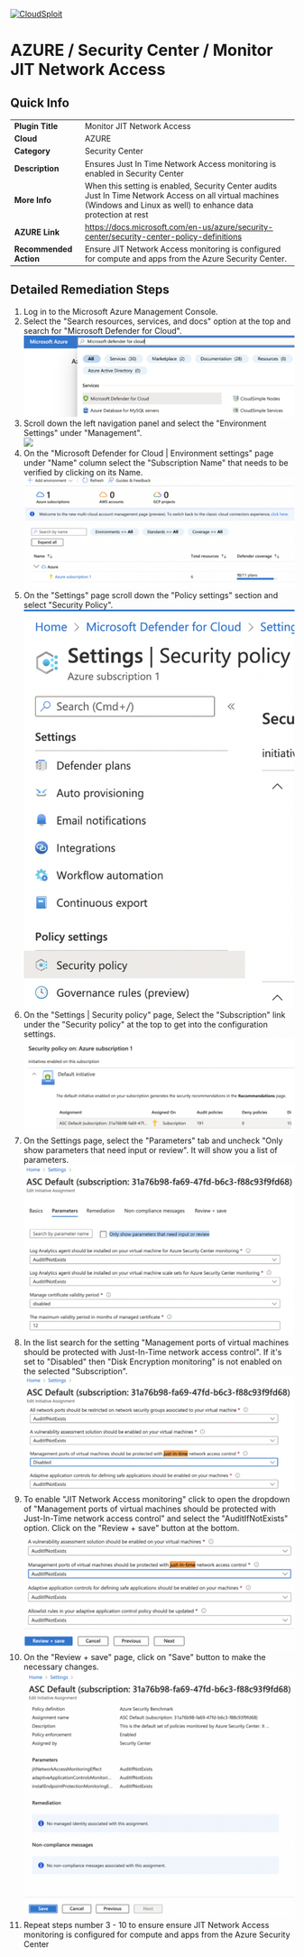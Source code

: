 [![CloudSploit](https://cloudsploit.com/img/logo-new-big-text-100.png "CloudSploit")](https://cloudsploit.com)

# AZURE / Security Center / Monitor JIT Network Access

## Quick Info

| | |
|-|-|
| **Plugin Title** | Monitor JIT Network Access |
| **Cloud** | AZURE |
| **Category** | Security Center |
| **Description** | Ensures Just In Time Network Access monitoring is enabled in Security Center |
| **More Info** | When this setting is enabled, Security Center audits Just In Time Network Access on all virtual machines (Windows and Linux as well) to enhance data protection at rest |
| **AZURE Link** | https://docs.microsoft.com/en-us/azure/security-center/security-center-policy-definitions |
| **Recommended Action** | Ensure JIT Network Access monitoring is configured for compute and apps from the Azure Security Center. |

## Detailed Remediation Steps

1. Log in to the Microsoft Azure Management Console.
2. Select the "Search resources, services, and docs" option at the top and search for "Microsoft Defender for Cloud". </br> <img src="/resources/azure/securitycenter/monitor-jit-network-access/step2.png"/>
3. Scroll down the left navigation panel and select the "Environment Settings" under "Management".</br> <img src="/resources/azure/securitycenter/monitor-jit-network-access/step3"/>
4. On the "Microsoft Defender for Cloud | Environment settings" page under "Name" column select the "Subscription Name" that needs to be verified by clicking on its Name.</br> <img src="/resources/azure/securitycenter/monitor-jit-network-access/step4.png"/>
5. On the "Settings" page scroll down the "Policy settings" section and select "Security Policy".</br> <img src="/resources/azure/securitycenter/monitor-jit-network-access/step5.png"/>
6. On the "Settings | Security policy" page, Select the "Subscription" link under the "Security policy" at the top to get into the configuration settings.</br> <img src="/resources/azure/securitycenter/monitor-jit-network-access/step6.png"/>
7. On the Settings page, select the "Parameters" tab and uncheck "Only show parameters that need input or review". It will show you a list of parameters.</br>  <img src="/resources/azure/securitycenter/monitor-jit-network-access/step7.png"/>
8. In the list search for the setting "Management ports of virtual machines should be protected with Just-In-Time network access control". If it's set to "Disabled" then "Disk Encryption monitoring" is not enabled on the selected "Subscription".</br> <img src="/resources/azure/securitycenter/monitor-jit-network-access/step8.png"/>
9. To enable "JIT Network Access monitoring" click to open the dropdown of "Management ports of virtual machines should be protected with Just-In-Time network access control" and select the "AuditIfNotExists" option. Click on the "Review + save" button at the bottom.</br> <img src="/resources/azure/securitycenter/monitor-jit-network-access/step9.png"/>
10. On the "Review + save" page, click on "Save" button to make the necessary changes.</br> <img src="/resources/azure/securitycenter/monitor-jit-network-access/step10.png"/>
11. Repeat steps number 3 - 10 to ensure ensure JIT Network Access monitoring is configured for compute and apps from the Azure Security Center</br>

